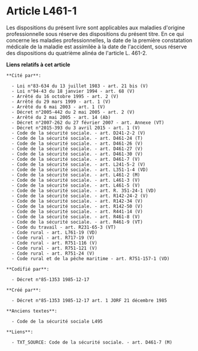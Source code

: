 # Article L461-1

Les dispositions du présent livre sont applicables aux maladies d'origine professionnelle sous réserve des dispositions du
présent titre. En ce qui concerne les maladies professionnelles, la date de la première constatation médicale de la maladie
est assimilée à la date de l'accident, sous réserve des dispositions du quatrième alinéa de l'article L. 461-2.

**Liens relatifs à cet article**

	**Cité par**:

	  - Loi n°83-634 du 13 juillet 1983 - art. 21 bis (V)
	  - Loi n°94-43 du 18 janvier 1994 - art. 68 (V)
	  - Arrêté du 16 octobre 1995 - art. 2 (V)
	  - Arrêté du 29 mars 1999 - art. 1 (V)
	  - Arrêté du 6 mai 2003 - art. 1 (V)
	  - Décret n°2005-442 du 2 mai 2005 - art. 2 (V)
	  - Arrêté du 2 mai 2005 - art. 14 (Ab)
	  - Décret n°2007-262 du 27 février 2007 - art. Annexe (VT)
	  - Décret n°2015-393 du 3 avril 2015 - art. 1 (V)
	  - Code de la sécurité sociale. - art. D241-2-2 (V)
	  - Code de la sécurité sociale. - art. D461-24 (T)
	  - Code de la sécurité sociale. - art. D461-26 (V)
	  - Code de la sécurité sociale. - art. D461-27 (V)
	  - Code de la sécurité sociale. - art. D461-30 (V)
	  - Code de la sécurité sociale. - art. D461-7 (V)
	  - Code de la sécurité sociale. - art. L241-5-2 (V)
	  - Code de la sécurité sociale. - art. L351-1-4 (VD)
	  - Code de la sécurité sociale. - art. L461-2 (M)
	  - Code de la sécurité sociale. - art. L461-3 (V)
	  - Code de la sécurité sociale. - art. L461-5 (V)
	  - Code de la sécurité sociale. - art. R. 351-24-1 (VD)
	  - Code de la sécurité sociale. - art. R142-24-2 (V)
	  - Code de la sécurité sociale. - art. R142-34 (V)
	  - Code de la sécurité sociale. - art. R142-50 (V)
	  - Code de la sécurité sociale. - art. R441-14 (V)
	  - Code de la sécurité sociale. - art. R461-8 (V)
	  - Code de la sécurité sociale. - art. R461-9 (VT)
	  - Code du travail - art. R231-65-3 (VT)
	  - Code rural - art. L761-19 (VD)
	  - Code rural - art. R717-19 (V)
	  - Code rural - art. R751-116 (V)
	  - Code rural - art. R751-121 (V)
	  - Code rural - art. R751-24 (V)
	  - Code rural et de la pêche maritime - art. R751-157-1 (VD)

	**Codifié par**:

	  - Décret n°85-1353 1985-12-17

	**Créé par**:

	  - Décret n°85-1353 1985-12-17 art. 1 JORF 21 décembre 1985

	**Anciens textes**:

	  - Code de la sécurité sociale L495

	**Liens**:

	  - TXT_SOURCE: Code de la sécurité sociale. - art. D461-7 (M)
